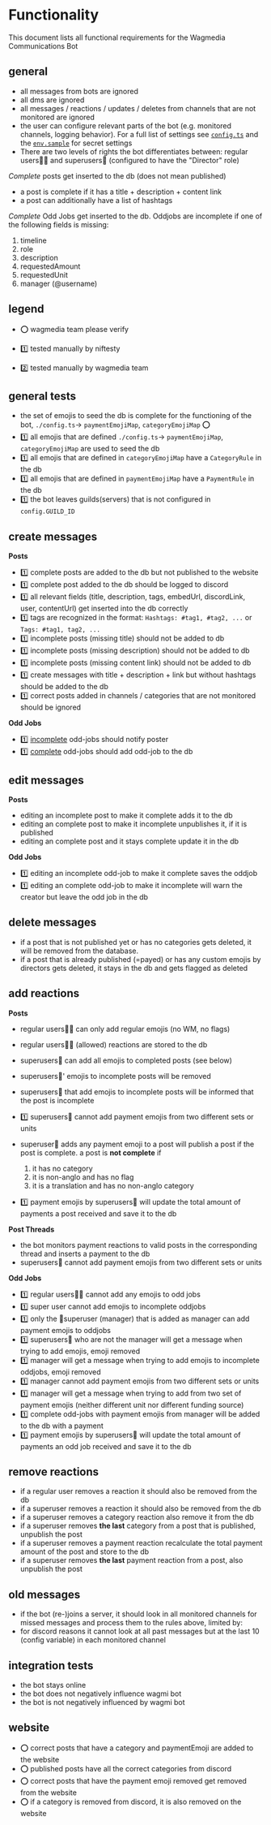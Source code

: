 # Functionality

This document lists all functional requirements for the Wagmedia Communications
Bot

## general

- all messages from bots are ignored
- all dms are ignored
- all messages / reactions / updates / deletes from channels that are not
  monitored are ignored
- the user can configure relevant parts of the bot (e.g. monitored channels,
  logging behavior). For a full list of settings see [`config.ts`](config.ts)
  and the [`env.sample`](.env.sample) for secret settings
- There are two levels of rights the bot differentiates between: regular users🤷‍♂️
  and superusers🦹 (configured to have the "Director" role)

_Complete_ posts get inserted to the db (does not mean published)

- a post is complete if it has a title + description + content link
- a post can additionally have a list of hashtags

_Complete_ Odd Jobs get inserted to the db. Oddjobs are incomplete if one of the
following fields is missing:

1. timeline
2. role
3. description
4. requestedAmount
5. requestedUnit
6. manager (@username)

## legend

- ⭕️ wagmedia team please verify

- 1️⃣ tested manually by niftesty
- 2️⃣ tested manually by wagmedia team

## general tests

- the set of emojis to seed the db is complete for the functioning of the bot,
  `./config.ts`-> `paymentEmojiMap`, `categoryEmojiMap` ⭕️
- 1️⃣ all emojis that are defined `./config.ts`-> `paymentEmojiMap`,
  `categoryEmojiMap` are used to seed the db
- 1️⃣ all emojis that are defined in `categoryEmojiMap` have a `CategoryRule` in
  the db
- 1️⃣ all emojis that are defined in `paymentEmojiMap` have a `PaymentRule` in
  the db
- 1️⃣ the bot leaves guilds(servers) that is not configured in `config.GUILD_ID`

## create messages

**Posts**

- 1️⃣ complete posts are added to the db but not published to the website
- 1️⃣ complete post added to the db should be logged to discord
- 1️⃣ all relevant fields (title, description, tags, embedUrl, discordLink, user,
  contentUrl) get inserted into the db correctly
- 1️⃣ tags are recognized in the format: `Hashtags: #tag1, #tag2, ...` or
  `Tags: #tag1, tag2, ...`
- 1️⃣ incomplete posts (missing title) should not be added to db
- 1️⃣ incomplete posts (missing description) should not be added to db
- 1️⃣ incomplete posts (missing content link) should not be added to db
- 1️⃣ create messages with title + description + link but without hashtags should
  be added to the db
- 1️⃣ correct posts added in channels / categories that are not monitored should
  be ignored

**Odd Jobs**

- 1️⃣ [incomplete](#general) odd-jobs should notify poster
- 1️⃣ [complete](#general) odd-jobs should add odd-job to the db

## edit messages

**Posts**

- editing an incomplete post to make it complete adds it to the db
- editing an complete post to make it incomplete unpublishes it, if it is
  published
- editing an complete post and it stays complete update it in the db

**Odd Jobs**

- 1️⃣ editing an incomplete odd-job to make it complete saves the oddjob
- 1️⃣ editing an complete odd-job to make it incomplete will warn the creator but
  leave the odd job in the db

## delete messages

- if a post that is not published yet or has no categories gets deleted, it will
  be removed from the database.
- if a post that is already published (=payed) or has any custom emojis by
  directors gets deleted, it stays in the db and gets flagged as deleted

## add reactions

**Posts**

- regular users🤷‍♂️ can only add regular emojis (no WM, no flags)
- regular users🤷‍♂️ (allowed) reactions are stored to the db
- superusers🦹 can add all emojis to completed posts (see below)
- superusers🦹' emojis to incomplete posts will be removed
- superusers🦹 that add emojis to incomplete posts will be informed that the
  post is incomplete
- 1️⃣ superusers🦹 cannot add payment emojis from two different sets or units
- superuser🦹 adds any payment emoji to a post will publish a post if the post
  is complete. a post is **not complete** if

  1. it has no category
  2. it is non-anglo and has no flag
  3. it is a translation and has no non-anglo category

- 1️⃣ payment emojis by superusers🦹 will update the total amount of payments a
  post received and save it to the db

**Post Threads**

- the bot monitors payment reactions to valid posts in the corresponding thread
  and inserts a payment to the db
- superusers🦹 cannot add payment emojis from two different sets or units

**Odd Jobs**

- 1️⃣ regular users🤷‍♂️ cannot add any emojis to odd jobs
- 1️⃣ super user cannot add emojis to incomplete oddjobs
- 1️⃣ only the 🦹superuser (manager) that is added as manager can add payment
  emojis to oddjobs
- 1️⃣ superusers🦹 who are not the manager will get a message when trying to add
  emojis, emoji removed
- 1️⃣ manager will get a message when trying to add emojis to incomplete oddjobs,
  emoji removed
- 1️⃣ manager cannot add payment emojis from two different sets or units
- 1️⃣ manager will get a message when trying to add from two set of payment
  emojis (neither different unit nor different funding source)
- 1️⃣ complete odd-jobs with payment emojis from manager will be added to the db
  with a payment
- 1️⃣ payment emojis by superusers🦹 will update the total amount of payments an
  odd job received and save it to the db

## remove reactions

- if a regular user removes a reaction it should also be removed from the db
- if a superuser removes a reaction it should also be removed from the db
- if a superuser removes a category reaction also remove it from the db
- if a superuser removes **the last** category from a post that is published,
  unpublish the post
- if a superuser removes a payment reaction recalculate the total payment amount
  of the post and store to the db
- if a superuser removes **the last** payment reaction from a post, also
  unpublish the post

## old messages

- if the bot (re-)joins a server, it should look in all monitored channels for
  missed messages and process them to the rules above, limited by:
- for discord reasons it cannot look at all past messages but at the last 10
  (config variable) in each monitored channel

## integration tests

- the bot stays online
- the bot does not negatively influence wagmi bot
- the bot is not negatively influenced by wagmi bot

## website

- ⭕️ correct posts that have a category and paymentEmoji are added to the
  website
- ⭕️ published posts have all the correct categories from discord
- ⭕️ correct posts that have the payment emoji removed get removed from the
  website
- ⭕️ if a category is removed from discord, it is also removed on the website

